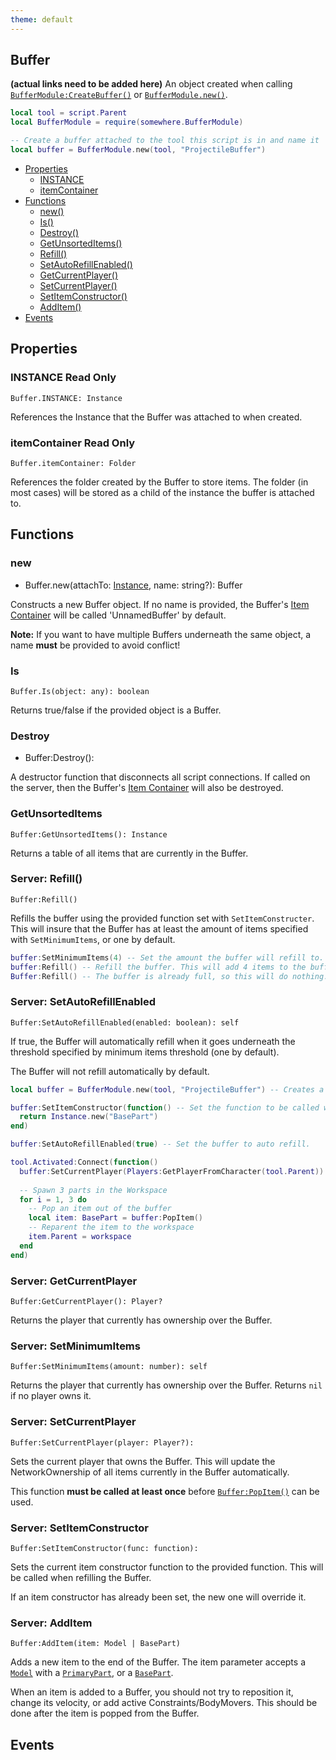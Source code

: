```yaml
---
theme: default
---
```


## Buffer

**(actual links need to be added here)**
An object created when calling [`BufferModule:CreateBuffer()`](/BufferModule#CreateBuffer) or [`BufferModule.new()`](/BufferModule#CreateBuffer).

```lua
local tool = script.Parent
local BufferModule = require(somewhere.BufferModule)

-- Create a buffer attached to the tool this script is in and name it 'Projectile Buffer'
local buffer = BufferModule.new(tool, "ProjectileBuffer")
```

- [Properties](#properties)
  - [INSTANCE](#instance-read-only)
  - [itemContainer](#instance-read-only)
- [Functions](#functions)
  - [new()](#new)
  - [Is()](#is)
  - [Destroy()](#destroy)
  - [GetUnsortedItems()](#getunsorteditems)
  - [Refill()](#server-refill)
  - [SetAutoRefillEnabled()](#server-setautorefillenabled)
  - [GetCurrentPlayer()](#server-getcurrentplayer)
  - [SetCurrentPlayer()](#server-setcurrentplayer)
  - [SetItemConstructor()](#server-setitemconstructor)
  - [AddItem()](#server-additem)
- [Events](#events)

## Properties

### INSTANCE <span class="read-only-tag">Read Only</span>
`Buffer.INSTANCE: Instance`

References the Instance that the Buffer was attached to when created.

### itemContainer <span class="read-only-tag">Read Only</span>
`Buffer.itemContainer: Folder`

References the folder created by the Buffer to store items. The folder (in most cases) will be stored as a child of the instance the buffer is attached to.

## Functions

### new
- Buffer.new(attachTo: [Instance](https://developer.roblox.com/api-reference/class/Instance), name: string?): Buffer

Constructs a new Buffer object. If no name is provided, the Buffer's [Item Container](#itemcontainer) will be called 'UnnamedBuffer' by default.

**Note:** If you want to have multiple Buffers underneath the same object, a name **must** be provided to avoid conflict!

### Is
`Buffer.Is(object: any): boolean`

Returns true/false if the provided object is a Buffer. 

### Destroy
- Buffer:Destroy():

A destructor function that disconnects all script connections. If called on the server, then the Buffer's [Item Container](#itemcontainer) will also be destroyed.

### GetUnsortedItems

`Buffer:GetUnsortedItems(): Instance`

Returns a table of all items that are currently in the Buffer. 

### <span class="server-prefix">Server:</span> Refill()
`Buffer:Refill()`

Refills the buffer using the provided function set with `SetItemConstructer`. This will insure that the Buffer has at least the amount of items specified with `SetMinimumItems`, or one by default.

```lua
buffer:SetMinimumItems(4) -- Set the amount the buffer will refill to.
buffer:Refill() -- Refill the buffer. This will add 4 items to the buffer's ItemContainer.
Buffer:Refill() -- The buffer is already full, so this will do nothing.
```

### <span class="server-prefix">Server:</span> SetAutoRefillEnabled
`Buffer:SetAutoRefillEnabled(enabled: boolean): self`

If true, the Buffer will automatically refill when it goes underneath the threshold specified by minimum items threshold (one by default).

The Buffer will not refill automatically by default.

```lua
local buffer = BufferModule.new(tool, "ProjectileBuffer") -- Creates a new buffer.

buffer:SetItemConstructor(function() -- Set the function to be called when creating items for the buffer.
  return Instance.new("BasePart")
end)

buffer:SetAutoRefillEnabled(true) -- Set the buffer to auto refill.

tool.Activated:Connect(function()
  buffer:SetCurrentPlayer(Players:GetPlayerFromCharacter(tool.Parent))
  
  -- Spawn 3 parts in the Workspace
  for i = 1, 3 do
    -- Pop an item out of the buffer
    local item: BasePart = buffer:PopItem()
    -- Reparent the item to the workspace
    item.Parent = workspace
  end
end)
```

### <span class="server-prefix">Server:</span> GetCurrentPlayer
`Buffer:GetCurrentPlayer(): Player?`

Returns the player that currently has ownership over the Buffer.

### <span class="server-prefix">Server:</span> SetMinimumItems
`Buffer:SetMinimumItems(amount: number): self`

Returns the player that currently has ownership over the Buffer. Returns `nil` if no player owns it.

### <span class="server-prefix">Server:</span> SetCurrentPlayer
`Buffer:SetCurrentPlayer(player: Player?):`

Sets the current player that owns the Buffer. This will update the NetworkOwnership of all items currently in the Buffer automatically.

This function **must be called at least once** before [`Buffer:PopItem()`](#popitem) can be used.

### <span class="server-prefix">Server:</span> SetItemConstructor
`Buffer:SetItemConstructor(func: function):`

Sets the current item constructor function to the provided function. This will be called when refilling the Buffer.

If an item constructor has already been set, the new one will override it.

### <span class="server-prefix">Server:</span> AddItem
`Buffer:AddItem(item: Model | BasePart)`

Adds a new item to the end of the Buffer. The item parameter accepts a [`Model`](https://developer.roblox.com/api-reference/class/Model) with a [`PrimaryPart`](https://developer.roblox.com/api-reference/class/PrimaryPart), or a [`BasePart`](https://developer.roblox.com/api-reference/class/BasePart).

When an item is added to a Buffer, you should not try to reposition it, change its velocity, or add active Constraints/BodyMovers. This should be done after the item is popped from the Buffer.

## Events
